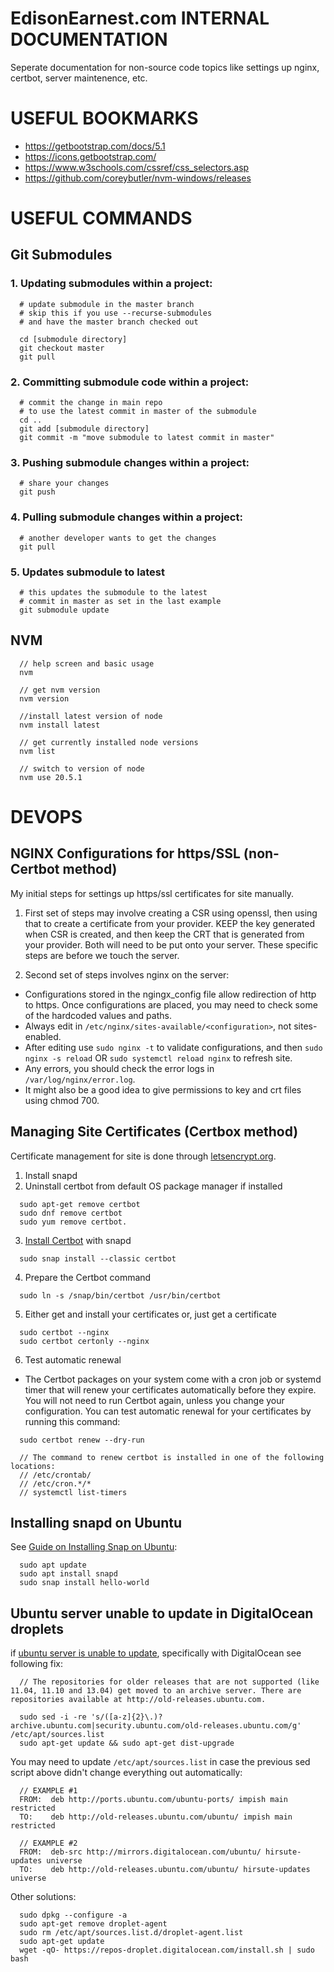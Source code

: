 # EdisonEarnest.com INTERNAL DOCUMENTATION
Seperate documentation for non-source code topics like settings up nginx, certbot, server maintenence, etc.

# USEFUL BOOKMARKS

- https://getbootstrap.com/docs/5.1
- https://icons.getbootstrap.com/
- https://www.w3schools.com/cssref/css_selectors.asp
- https://github.com/coreybutler/nvm-windows/releases

# USEFUL COMMANDS

## Git Submodules

### 1. Updating submodules within a project: 

```
  # update submodule in the master branch
  # skip this if you use --recurse-submodules
  # and have the master branch checked out

  cd [submodule directory]
  git checkout master
  git pull
```

### 2. Committing submodule code within a project: 

```
  # commit the change in main repo
  # to use the latest commit in master of the submodule
  cd ..
  git add [submodule directory]
  git commit -m "move submodule to latest commit in master"
```

### 3. Pushing submodule changes within a project: 

```
  # share your changes
  git push
```

### 4. Pulling submodule changes within a project: 

```
  # another developer wants to get the changes
  git pull
```

### 5. Updates submodule to latest

```
  # this updates the submodule to the latest
  # commit in master as set in the last example
  git submodule update
```

## NVM

```
  // help screen and basic usage
  nvm

  // get nvm version
  nvm version

  //install latest version of node
  nvm install latest

  // get currently installed node versions
  nvm list

  // switch to version of node
  nvm use 20.5.1
```

# DEVOPS

## NGINX Configurations for https/SSL (non-Certbot method)

My initial steps for settings up https/ssl certificates for site manually.

1. First set of steps may involve creating a CSR using openssl, then using that to create a certificate from your provider. KEEP the key generated when CSR is created, and then keep the CRT that is generated from your provider. Both will need to be put onto your server. These specific steps are before we touch the server.

2. Second set of steps involves nginx on the server:
- Configurations stored in the ngingx_config file allow redirection of http to https. Once configurations are placed, you may need to check some of the hardcoded values and paths.
- Always edit in `/etc/nginx/sites-available/<configuration>`, not sites-enabled.
- After editing use `sudo nginx -t` to validate configurations, and then `sudo nginx -s reload` OR `sudo systemctl reload nginx` to refresh site.
- Any errors, you should check the error logs in `/var/log/nginx/error.log`.
- It might also be a good idea to give permissions to key and crt files using chmod 700.

## Managing Site Certificates (Certbox method)

Certificate management for site is done through [letsencrypt.org](https://letsencrypt.org/).

1. Install snapd
2. Uninstall certbot from default OS package manager if installed
```
  sudo apt-get remove certbot
  sudo dnf remove certbot
  sudo yum remove certbot.
```
3. [Install Certbot](https://certbot.eff.org/instructions?ws=nginx&os=ubuntufocal) with snapd
```
  sudo snap install --classic certbot
```
4. Prepare the Certbot command 
```
  sudo ln -s /snap/bin/certbot /usr/bin/certbot
```
5. Either get and install your certificates or, just get a certificate

```
  sudo certbot --nginx
  sudo certbot certonly --nginx
```
6. Test automatic renewal
  - The Certbot packages on your system come with a cron job or systemd timer that will renew your certificates automatically before they expire. You will not need to run Certbot again, unless you change your configuration. You can test automatic renewal for your certificates by running this command:
```
  sudo certbot renew --dry-run

  // The command to renew certbot is installed in one of the following locations:
  // /etc/crontab/
  // /etc/cron.*/*
  // systemctl list-timers
```

## Installing snapd on Ubuntu

See [Guide on Installing Snap on Ubuntu](https://snapcraft.io/docs/installing-snap-on-ubuntu):

```
  sudo apt update
  sudo apt install snapd
  sudo snap install hello-world
```

## Ubuntu server unable to update in DigitalOcean droplets

if [ubuntu server is unable to update](https://www.digitalocean.com/community/questions/unable-to-apt-update-my-ubuntu-19-04), specifically with DigitalOcean see following fix:

```
  // The repositories for older releases that are not supported (like 11.04, 11.10 and 13.04) get moved to an archive server. There are repositories available at http://old-releases.ubuntu.com.

  sudo sed -i -re 's/([a-z]{2}\.)?archive.ubuntu.com|security.ubuntu.com/old-releases.ubuntu.com/g' /etc/apt/sources.list
  sudo apt-get update && sudo apt-get dist-upgrade
```

You may need to update `/etc/apt/sources.list` in case the previous sed script above didn't change everything out automatically:
```
  // EXAMPLE #1
  FROM:  deb http://ports.ubuntu.com/ubuntu-ports/ impish main restricted
  TO:    deb http://old-releases.ubuntu.com/ubuntu/ impish main restricted

  // EXAMPLE #2
  FROM:  deb-src http://mirrors.digitalocean.com/ubuntu/ hirsute-updates universe
  TO:    deb http://old-releases.ubuntu.com/ubuntu/ hirsute-updates universe
```

Other solutions:
```
  sudo dpkg --configure -a
  sudo apt-get remove droplet-agent
  sudo rm /etc/apt/sources.list.d/droplet-agent.list
  sudo apt-get update
  wget -qO- https://repos-droplet.digitalocean.com/install.sh | sudo bash
```